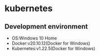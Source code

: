 # kubernetes

## Development environment

* OS:Windows 10 Home
* Docker:v20.10.12(Docker for Windows)
* Kubernetes:v1.22.5(Docker for Windows)
